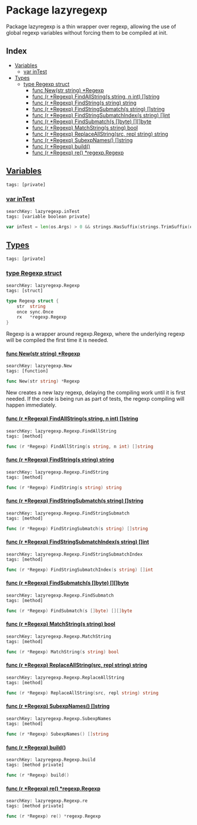# Package lazyregexp

Package lazyregexp is a thin wrapper over regexp, allowing the use of global regexp variables without forcing them to be compiled at init. 

## Index

* [Variables](#var)
    * [var inTest](#inTest)
* [Types](#type)
    * [type Regexp struct](#Regexp)
        * [func New(str string) *Regexp](#New)
        * [func (r *Regexp) FindAllString(s string, n int) []string](#Regexp.FindAllString)
        * [func (r *Regexp) FindString(s string) string](#Regexp.FindString)
        * [func (r *Regexp) FindStringSubmatch(s string) []string](#Regexp.FindStringSubmatch)
        * [func (r *Regexp) FindStringSubmatchIndex(s string) []int](#Regexp.FindStringSubmatchIndex)
        * [func (r *Regexp) FindSubmatch(s []byte) [][]byte](#Regexp.FindSubmatch)
        * [func (r *Regexp) MatchString(s string) bool](#Regexp.MatchString)
        * [func (r *Regexp) ReplaceAllString(src, repl string) string](#Regexp.ReplaceAllString)
        * [func (r *Regexp) SubexpNames() []string](#Regexp.SubexpNames)
        * [func (r *Regexp) build()](#Regexp.build)
        * [func (r *Regexp) re() *regexp.Regexp](#Regexp.re)


## <a id="var" href="#var">Variables</a>

```
tags: [private]
```

### <a id="inTest" href="#inTest">var inTest</a>

```
searchKey: lazyregexp.inTest
tags: [variable boolean private]
```

```Go
var inTest = len(os.Args) > 0 && strings.HasSuffix(strings.TrimSuffix(os.Args[0], ".exe"), ".test")
```

## <a id="type" href="#type">Types</a>

```
tags: [private]
```

### <a id="Regexp" href="#Regexp">type Regexp struct</a>

```
searchKey: lazyregexp.Regexp
tags: [struct]
```

```Go
type Regexp struct {
	str  string
	once sync.Once
	rx   *regexp.Regexp
}
```

Regexp is a wrapper around regexp.Regexp, where the underlying regexp will be compiled the first time it is needed. 

#### <a id="New" href="#New">func New(str string) *Regexp</a>

```
searchKey: lazyregexp.New
tags: [function]
```

```Go
func New(str string) *Regexp
```

New creates a new lazy regexp, delaying the compiling work until it is first needed. If the code is being run as part of tests, the regexp compiling will happen immediately. 

#### <a id="Regexp.FindAllString" href="#Regexp.FindAllString">func (r *Regexp) FindAllString(s string, n int) []string</a>

```
searchKey: lazyregexp.Regexp.FindAllString
tags: [method]
```

```Go
func (r *Regexp) FindAllString(s string, n int) []string
```

#### <a id="Regexp.FindString" href="#Regexp.FindString">func (r *Regexp) FindString(s string) string</a>

```
searchKey: lazyregexp.Regexp.FindString
tags: [method]
```

```Go
func (r *Regexp) FindString(s string) string
```

#### <a id="Regexp.FindStringSubmatch" href="#Regexp.FindStringSubmatch">func (r *Regexp) FindStringSubmatch(s string) []string</a>

```
searchKey: lazyregexp.Regexp.FindStringSubmatch
tags: [method]
```

```Go
func (r *Regexp) FindStringSubmatch(s string) []string
```

#### <a id="Regexp.FindStringSubmatchIndex" href="#Regexp.FindStringSubmatchIndex">func (r *Regexp) FindStringSubmatchIndex(s string) []int</a>

```
searchKey: lazyregexp.Regexp.FindStringSubmatchIndex
tags: [method]
```

```Go
func (r *Regexp) FindStringSubmatchIndex(s string) []int
```

#### <a id="Regexp.FindSubmatch" href="#Regexp.FindSubmatch">func (r *Regexp) FindSubmatch(s []byte) [][]byte</a>

```
searchKey: lazyregexp.Regexp.FindSubmatch
tags: [method]
```

```Go
func (r *Regexp) FindSubmatch(s []byte) [][]byte
```

#### <a id="Regexp.MatchString" href="#Regexp.MatchString">func (r *Regexp) MatchString(s string) bool</a>

```
searchKey: lazyregexp.Regexp.MatchString
tags: [method]
```

```Go
func (r *Regexp) MatchString(s string) bool
```

#### <a id="Regexp.ReplaceAllString" href="#Regexp.ReplaceAllString">func (r *Regexp) ReplaceAllString(src, repl string) string</a>

```
searchKey: lazyregexp.Regexp.ReplaceAllString
tags: [method]
```

```Go
func (r *Regexp) ReplaceAllString(src, repl string) string
```

#### <a id="Regexp.SubexpNames" href="#Regexp.SubexpNames">func (r *Regexp) SubexpNames() []string</a>

```
searchKey: lazyregexp.Regexp.SubexpNames
tags: [method]
```

```Go
func (r *Regexp) SubexpNames() []string
```

#### <a id="Regexp.build" href="#Regexp.build">func (r *Regexp) build()</a>

```
searchKey: lazyregexp.Regexp.build
tags: [method private]
```

```Go
func (r *Regexp) build()
```

#### <a id="Regexp.re" href="#Regexp.re">func (r *Regexp) re() *regexp.Regexp</a>

```
searchKey: lazyregexp.Regexp.re
tags: [method private]
```

```Go
func (r *Regexp) re() *regexp.Regexp
```

